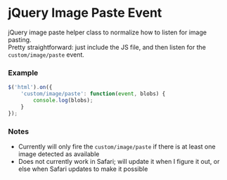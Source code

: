 # jQuery Image Paste Event
jQuery image paste helper class to normalize how to listen for image pasting.  
Pretty straightforward: just include the JS file, and then listen for the `custom/image/paste` event.

### Example
``` javascript
$('html').on({
    'custom/image/paste': function(event, blobs) {
        console.log(blobs);
    }
});
```

### Notes
- Currently will only fire the `custom/image/paste` if there is at least one image detected as available
- Does not currently work in Safari; will update it when I figure it out, or else when Safari updates to make it possible

